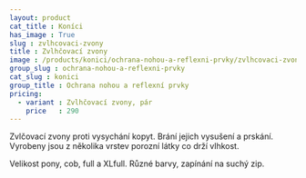 ```yaml
---
layout: product
cat_title : Koníci
has_image : True
slug : zvlhcovaci-zvony
title : Zvlhčovací zvony
image : /products/konici/ochrana-nohou-a-reflexni-prvky/zvlhcovaci-zvony.jpg
group_slug : ochrana-nohou-a-reflexni-prvky
cat_slug : konici
group_title : Ochrana nohou a reflexní prvky
pricing:
  - variant : Zvlhčovací zvony, pár
    price   : 290
---
```


Zvlčovací zvony proti vysychání kopyt. Brání jejich vysušení a prskání. Vyrobeny jsou z několika vrstev porozní látky co drží vlhkost. 

Velikost pony, cob, full a XLfull. Různé barvy, zapínání na suchý zip.

